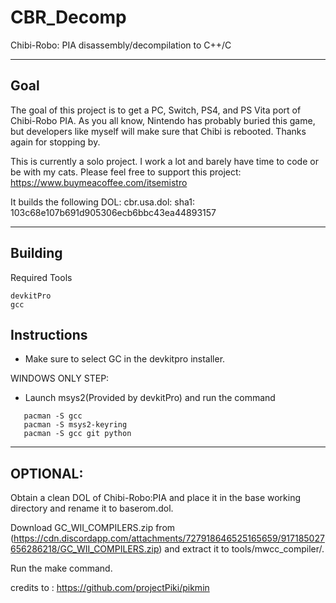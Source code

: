 # CBR_Decomp
Chibi-Robo: PIA disassembly/decompilation to C++/C

---
Goal
---
 The goal of this project is to get a PC, Switch, PS4, and PS Vita port of Chibi-Robo PIA.
 As you all know, Nintendo has probably buried this game, but developers like myself will make sure that Chibi is rebooted. Thanks again for stopping by.

This is currently a solo project. I work a lot and barely have time to code or be with my cats. Please feel free to support this project:
https://www.buymeacoffee.com/itsemistro

It builds the following DOL: cbr.usa.dol: sha1: 103c68e107b691d905306ecb6bbc43ea44893157

---
Building
---

Required Tools
```
devkitPro
gcc
```

  Instructions
--

- Make sure to select GC in the devkitpro installer. 


WINDOWS ONLY STEP:

- Launch msys2(Provided by devkitPro) and run the command 
```
   pacman -S gcc
   pacman -S msys2-keyring
   pacman -S gcc git python
```

---
OPTIONAL:
---
Obtain a clean DOL of Chibi-Robo:PIA and place it in the base working directory and rename it to baserom.dol.


Download GC_WII_COMPILERS.zip from (https://cdn.discordapp.com/attachments/727918646525165659/917185027656286218/GC_WII_COMPILERS.zip) and extract it to tools/mwcc_compiler/.

Run the make command.


credits to : https://github.com/projectPiki/pikmin
